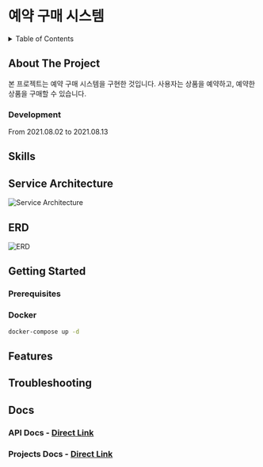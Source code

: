 # 예약 구매 시스템

<details>
  <summary>Table of Contents</summary>

- [About The Project](#about-the-project)
- [Skills](#skills)
- [Service Architecture](#service-architecture)
- [ERD](#erd)
- [Getting Started](#getting-started)
- [Features](#features)
- [Troubleshooting](#troubleshooting)
- [Docs](#docs)
  - [API](#api-docs)
  - [Projects](#projects-docs)
</details>

<a id="about-the-project"></a>
## About The Project
본 프로젝트는 예약 구매 시스템을 구현한 것입니다.
사용자는 상품을 예약하고, 예약한 상품을 구매할 수 있습니다.

### Development

From 2021.08.02 to 2021.08.13

## Skills

## Service Architecture

![Service Architecture](./Service_Architecture.png)

## ERD
![ERD](https://i.imgur.com/XUYdluK.png)

## Getting Started
### Prerequisites


### Docker
```bash
docker-compose up -d
```

## Features

## Troubleshooting

## Docs
### API Docs - [Direct Link](https://documenter.getpostman.com/view/1234567/Tz5tZ6zA)
### Projects Docs - [Direct Link](https://www.notion.so/1234567)